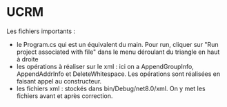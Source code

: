 # UCRM
Les fichiers importants : 
* le Program.cs qui est un équivalent du main. Pour run, cliquer sur "Run project associated with file" dans le menu déroulant du triangle en haut à droite
* les opérations à réaliser sur le xml : ici on a AppendGroupInfo, AppendAddrInfo et DeleteWhitespace. Les opérations sont réalisées en faisant appel au constructeur.
* les fichiers xml : stockés dans bin/Debug/net8.0/xml. On y met les fichiers avant et après correction.
